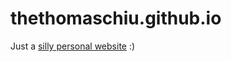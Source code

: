 # thethomaschiu.github.io

Just a <a href="https://thethomaschiu.github.io" target="_blank">silly personal website</a> :)

